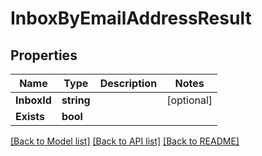 # InboxByEmailAddressResult

## Properties

Name | Type | Description | Notes
------------ | ------------- | ------------- | -------------
**InboxId** | **string** |  | [optional] 
**Exists** | **bool** |  | 

[[Back to Model list]](../README#documentation-for-models) [[Back to API list]](../README#documentation-for-api-endpoints) [[Back to README]](../README)


